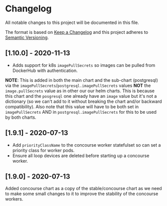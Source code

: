 # Changelog

All notable changes to this project will be documented in this file.

The format is based on [Keep a Changelog](http://keepachangelog.com/en/1.0.0/)
and this project adheres to [Semantic Versioning](http://semver.org/spec/v2.0.0.html).


## [1.10.0] - 2020-11-13

- Adds support for k8s `imagePullSecrets` so images can be pulled from DockerHub
  with authentication.

**NOTE**: This is added in both the main chart and the sub-chart (postgresql)
via the `imagePullSecrets`/`postgresql.imagePullSecrets` values **NOT** the
`image.pullSecrets` value as in other our our helm charts.
This is because this chart and the `posgresql` one already have an `image`
value but it's not a dictionary (so we can't add to it without breaking
the chart and/or backward compatibility).
Also note that this value will have to be both set in `imagePullSecrets` AND
in `postgresql.imagePullSecrets` for this to be used by both charts.


## [1.9.1] - 2020-07-13

- Add `priorityClassName` to the concourse worker statefulset so can set a priority class for worker pods.
- Ensure all loop devices are deleted before starting up a concourse worker.


## [1.9.0] - 2020-07-13

Added concourse chart as a copy of the stable/concourse chart as we need to make some small changes to it to improve the stability of the concourse workers.
